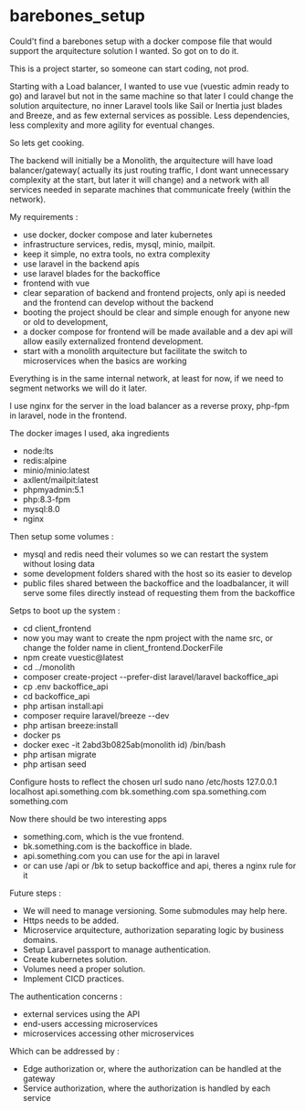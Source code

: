 # barebones_setup
Could't find a barebones setup with a docker compose file that would support the arquitecture solution I wanted. So got on to do it.

This is a project starter, so someone can start coding, not prod.

Starting with a Load balancer, I wanted to use vue (vuestic admin ready to go) and laravel but not in the same machine so that later I could change the solution arquitecture, no inner Laravel tools like Sail or Inertia just blades and Breeze, and as few external services as possible. Less dependencies, less complexity and more agility for eventual changes.

So lets get cooking.

The backend will initially be a Monolith, the arquitecture will have load balancer/gateway( actually its just routing traffic, I dont want unnecessary complexity at the start, but later it will change) and a network with all services needed in separate machines that communicate freely (within the network).

My requirements :
- use docker, docker compose and later kubernetes
- infrastructure services, redis, mysql, minio, mailpit.
- keep it simple, no extra tools, no extra complexity
- use laravel in the backend apis
- use laravel blades for the backoffice
- frontend with vue
- clear separation of backend and frontend projects, only api is needed and the frontend can develop without the backend
- booting the project should be clear and simple enough for anyone new or old to development, 
- a docker compose for frontend will be made available and a dev api will allow easily externalized frontend development.
- start with a monolith arquitecture but facilitate the switch to microservices when the basics are working

Everything is in the same internal network, at least for now, if we need to segment networks we will do it later.

I use nginx for the server in the load balancer as a reverse proxy, php-fpm in laravel, node in the frontend.

The docker images I used, aka ingredients
- node:lts
- redis:alpine
- minio/minio:latest
- axllent/mailpit:latest
- phpmyadmin:5.1
- php:8.3-fpm
- mysql:8.0
- nginx

Then setup some volumes :
- mysql and redis need their volumes so we can restart the system without losing data
- some development folders shared with the host so its easier to develop
- public files shared between the backoffice and the loadbalancer, it will serve some files directly instead of requesting them from the backoffice

Setps to boot up the system :
- cd client_frontend
- now you may want to create the npm project with the name src, or change the folder name in client_frontend.DockerFile
- npm create vuestic@latest
- cd ../monolith
- composer create-project --prefer-dist laravel/laravel backoffice_api
- cp .env backoffice_api
- cd backoffice_api
- php artisan install:api
- composer require laravel/breeze --dev
- php artisan breeze:install
- docker ps
- docker exec -it 2abd3b0825ab(monolith id) /bin/bash
- php artisan migrate
- php artisan seed

Configure hosts to reflect the chosen url
sudo nano /etc/hosts
127.0.0.1       localhost api.something.com bk.something.com spa.something.com something.com

Now there should be two interesting apps
- something.com, which is the vue frontend.
- bk.something.com is the backoffice in blade.
- api.something.com you can use for the api in laravel
- or can use /api or /bk to setup backoffice and api, theres a nginx rule for it

Future steps :
- We will need to manage versioning. Some submodules may help here.
- Https needs to be added.
- Microservice arquitecture, authorization separating logic by business domains.
- Setup Laravel passport to manage authentication.
- Create kubernetes solution.
- Volumes need a proper solution.
- Implement CICD practices.

The authentication concerns :
- external services using the API
- end-users accessing microservices
- microservices accessing other microservices

Which can be addressed by :
- Edge authorization or, where the authorization can be handled at the gateway
- Service authorization, where the authorization is handled by each service
